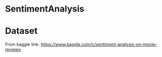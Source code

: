 # SentimentAnalysis

# Dataset
From kaggle link: https://www.kaggle.com/c/sentiment-analysis-on-movie-reviews
